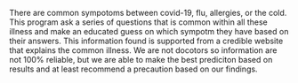 There are common sympotoms between covid-19, flu, allergies, or the cold. 
This program ask a series of questions that is common within all these illness and make an educated guess on which sympotm they have based on their answers.
This information found is supported from a credible website that explains the common illness. We are not docotors so information are not 100% reliable, but we are able to make the best prediciton based on results and at least recommend a precaution based on our findings.
